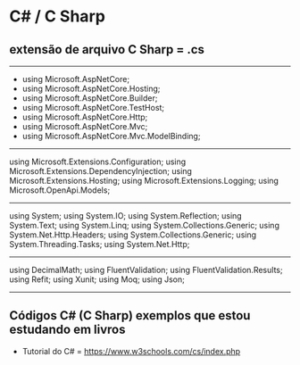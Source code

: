 # C# / C Sharp

## extensão de arquivo C Sharp = .cs
---------------------

* using Microsoft.AspNetCore;
* using Microsoft.AspNetCore.Hosting;
* using Microsoft.AspNetCore.Builder;
* using Microsoft.AspNetCore.TestHost;
* using Microsoft.AspNetCore.Http;
* using Microsoft.AspNetCore.Mvc;
* using Microsoft.AspNetCore.Mvc.ModelBinding;

-----------------------------------------------

using Microsoft.Extensions.Configuration;
using Microsoft.Extensions.DependencyInjection;
using Microsoft.Extensions.Hosting;
using Microsoft.Extensions.Logging;
using Microsoft.OpenApi.Models;

------------------------------------------------

using System;
using System.IO;
using System.Reflection;
using System.Text;
using System.Linq;
using System.Collections.Generic;
using System.Net.Http.Headers;
using System.Collections.Generic;
using System.Threading.Tasks;
using System.Net.Http;

-----------------------------------------------

using DecimalMath;
using FluentValidation;
using FluentValidation.Results;
using Refit;
using Xunit;
using Moq;
using Json;

------------------------------------------------

## Códigos C# (C Sharp) exemplos que estou estudando em livros

* Tutorial do C# = https://www.w3schools.com/cs/index.php
